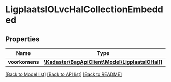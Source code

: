 # LigplaatsIOLvcHalCollectionEmbedded

## Properties
Name | Type | Description | Notes
------------ | ------------- | ------------- | -------------
**voorkomens** | [**\Kadaster\BagApiClient\Model\LigplaatsIOHal[]**](LigplaatsIOHal.md) |  | [optional] 

[[Back to Model list]](../../README.md#documentation-for-models) [[Back to API list]](../../README.md#documentation-for-api-endpoints) [[Back to README]](../../README.md)

